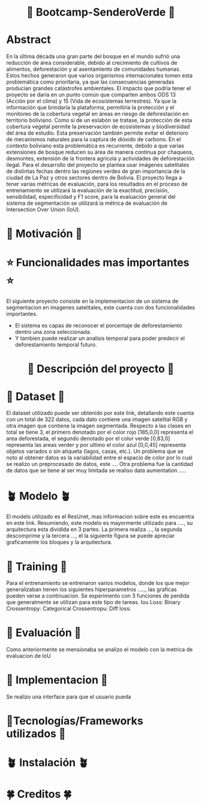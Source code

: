 # <p align="center"> :fallen_leaf: Bootcamp-SenderoVerde :fallen_leaf: </p>
<!--- ¿Qué hace el proyecto? ¿De que se trata? ¿Qué componentes tiene? --->
# Abstract
En la última década una gran parte del bosque en el mundo sufrió una reducción de área considerable, debido al crecimiento de cultivos de alimentos, deforestación y al asentamiento de comunidades humanas. Estos hechos generaron que varios organismos internacionales tomen esta problemática como prioritaria, ya que las consecuencias generadas producían grandes catástrofes ambientales. El impacto que podría tener el proyecto se daría en un punto común que comparten ambos ODS 13 (Acción por el clima) y 15 (Vida de ecosistemas terrestres). Ya que la información que brindaría la plataforma, permitiría la protección y el monitoreo de la cobertura vegetal en áreas en riesgo de deforestación en territorio boliviano. Como si de un eslabón se tratase, la protección de esta cobertura vegetal permite la preservación de ecosistemas y biodiversidad del área de estudio. Esta preservación también permite evitar el deterioro de mecanismos naturales para la captura de dióxido de carbono. En el contexto boliviano esta problemática es recurrente, debido a que varias extensiones de bosque reducen su área de manera continua por chaqueos, desmontes, extensión de la frontera agrícola y actividades de deforestación ilegal. Para el desarrollo del proyecto se plantea usar imágenes satelitales de distintas fechas dentro las regiones verdes de gran importancia de la ciudad de La Paz y otros sectores dentro de Bolivia. El proyecto llega a tener varias métricas de evaluación, para los resultados en el proceso de entrenamiento se utilizará la evaluación de la exactitud, precisión, sensibilidad, especificidad y F1 score, para la evaluación general del sistema de segmentación se utilizará la métrica de evaluación de Intersection Over Union (IoU).
# :rocket: Motivación :rocket:
# :star: Funcionalidades mas importantes :star:
El siguiente proyecto consiste en la implementacion de un sistema de segmentacion en imagenes satelitales, este cuenta con dos funcionalidades importantes.
- El sistema es capas de reconocer el porcentaje de deforestamiento dentro una zona seleccionada.
- Y tambien puede realizar un analisis temporal para poder predecir el deforestamiento temporal futuro.
# <p align="center"> :evergreen_tree: Descripción del proyecto :evergreen_tree: </p>
# :ear_of_rice: Dataset :ear_of_rice:
El dataset utilizado puede ser obtenido por este link, detallando este cuenta con un total de 322 datos, cada dato contiene una imagen satelital RGB y otra imagen que contiene la imagen segmentada. Respecto a las clases en total se tiene 3, el primero denotado por el color rojo [185,0,0] representa el area deforestada, el segundo denotado por el color verde [0,83,0] representa las areas verder y por ultimo el color azul [0,0,45] representa objetos variados o sin atiqueta (lagos, casas, etc.).
Un problema que se noto al obtener datos es la variabilidad entre el espacio de color por lo cual se realizo un preprocesado de datos, este ....
Otra problema fue la cantidad de datos que  se tiene al ser muy limitada se realiso data aumentation ..... 
# :potted_plant: Modelo :potted_plant:
El modelo utilizado es el ResUnet, mas informacion sobre este es encuentra en este link. Resumiendo, este modelo es mayormente utilizado para ...., su arquitectura esta dividida en 3 partes. La primera realiza ..., la segunda descomprime y la tercera ..., el la siguiente figura se puede apreciar graficamente los bloques y la arquitectura.
# :leaves: Training :leaves:
Para el entrenamiento se entrenaron varios modelos, donde los que mejor generalizaban tienen los siguientes hiperparametros ....., las graficas pueden verse a continuacion. Se experimento con 3 funciones de perdida que generalmente se utilizan para este tipo de tareas. 
Iou Loss:
Binary Crossentropy:
Categorical Crossentropu:
Diff loss:
# :herb: Evaluación :herb:
Como anteriormente se mensionaba se analizo el modelo con la metrica de evaluacion de IoU
# :maple_leaf: Implementacion :maple_leaf:
Se realizo una interface para que el usuario pueda 
# :cactus:Tecnologías/Frameworks utilizados :cactus:
# :potted_plant: Instalación :potted_plant:
# :four_leaf_clover: Creditos :four_leaf_clover:
